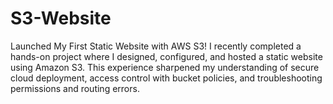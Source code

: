 # S3-Website
Launched My First Static Website with AWS S3! I recently completed a hands-on project where I designed, configured, and hosted a static website using Amazon S3. This experience sharpened my understanding of secure cloud deployment, access control with bucket policies, and troubleshooting permissions and routing errors.
